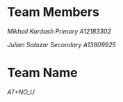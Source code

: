 # Team Members

*Mikhail Kardash     Primary     A12183302*

*Julian Salazar     Secondary    A13809925*

# Team Name

*AT+NO_U*

